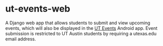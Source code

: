 ut-events-web
==============

A Django web app that allows students to submit and view upcoming events, which will also be displayed in the [UT Events](http://github.com/greyshi/ut-events) Android app. Event submission is restricted to UT Austin students by requiring a utexas.edu email address.
